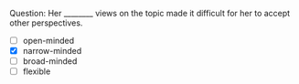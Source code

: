 Question: Her ________ views on the topic made it difficult for her to accept other perspectives.  
- [ ] open-minded  
- [x] narrow-minded  
- [ ] broad-minded  
- [ ] flexible  
